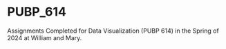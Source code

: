 # PUBP_614
Assignments Completed for Data Visualization (PUBP 614) in the Spring of 2024 at William and Mary.
